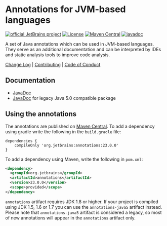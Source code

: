 # Annotations for JVM-based languages 
[![official JetBrains project](https://jb.gg/badges/official.svg)](https://confluence.jetbrains.com/display/ALL/JetBrains+on+GitHub) [![License](https://img.shields.io/badge/License-Apache%202.0-blue.svg)](https://opensource.org/licenses/Apache-2.0) [![Maven Central](https://maven-badges.herokuapp.com/maven-central/org.jetbrains/annotations/badge.svg)](https://maven-badges.herokuapp.com/maven-central/org.jetbrains/annotations) [![javadoc](https://javadoc.io/badge2/org.jetbrains/annotations/javadoc.svg)](https://javadoc.io/doc/org.jetbrains/annotations)

A set of Java annotations which can be used in JVM-based languages. They serve as an additional documentation and can be 
interpreted by IDEs and static analysis tools to improve code analysis.

[Change Log](CHANGELOG.md) | [Contributing](CONTRIBUTING.md) | [Code of Conduct](CODE_OF_CONDUCT.md)

## Documentation

- [JavaDoc](https://javadoc.io/doc/org.jetbrains/annotations)
- [JavaDoc](https://javadoc.io/doc/org.jetbrains/annotations-java5) for legacy Java 5.0 compatible package

## Using the annotations
The annotations are published on [Maven Central](https://repo1.maven.org/maven2/org/jetbrains/annotations/). To add a dependency
using gradle write the following in the `build.gradle` file:
```
dependencies {
    compileOnly 'org.jetbrains:annotations:23.0.0'
}

```
To add a dependency using Maven, write the following in `pom.xml`:
```xml
<dependency>
  <groupId>org.jetbrains</groupId>
  <artifactId>annotations</artifactId>
  <version>23.0.0</version>
  <scope>provided</scope>
</dependency>
```

`annotations` artifact requires JDK 1.8 or higher. If your project is compiled using JDK 1.5, 1.6 or 1.7 you can use 
the `annotations-java5` artifact instead. Please note that `annotations-java5` artifact is considered a legacy, so
 most of new annotations will appear in the `annotations` artifact only.
